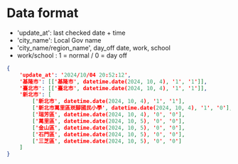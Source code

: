 # Data format

- 'update_at': last checked date + time
- 'city_name': Local Gov name
- 'city_name/region_name', day_off date, work, school
- work/school : 1 = normal / 0 = day off

```json
{
    'update_at': '2024/10/04 20:52:12',
    '基隆市': [['基隆市', datetime.date(2024, 10, 4), '1', '1']],
    '臺北市': [['臺北市', datetime.date(2024, 10, 4), '1', '1']],
    '新北市': [
        ['新北市', datetime.date(2024, 10, 4), '1', '1'],
        ['新北市萬里區崁腳國民小學', datetime.date(2024, 10, 4), '1', '0'],
        ['瑞芳區', datetime.date(2024, 10, 4), '0', '0'],
        ['萬里區', datetime.date(2024, 10, 5), '0', '0'],
        ['金山區', datetime.date(2024, 10, 5), '0', '0'],
        ['石門區', datetime.date(2024, 10, 5), '0', '0'],
        ['三芝區', datetime.date(2024, 10, 5), '0', '0']
    ]
}
```